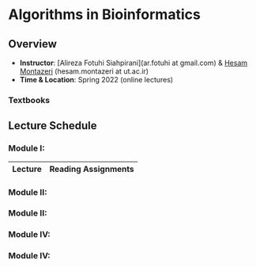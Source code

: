 # Algorithms in Bioinformatics

## Overview
- **Instructor**: [Alireza Fotuhi Siahpirani](ar.fotuhi at gmail.com) \& [Hesam Montazeri](http://lcbb.ut.ac.ir) (hesam.montazeri at ut.ac.ir)
- **Time & Location**: Spring 2022 (online lectures)

### Textbooks


## Lecture Schedule

### Module I: 
Lecture | Reading Assignments | 
 -------------------------- | -------------------------- |
 
### Module II: 


### Module II: 


### Module IV: 


### Module IV: 
